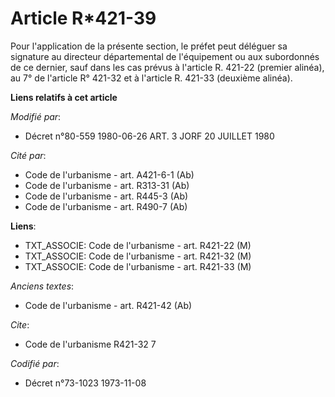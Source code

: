 # Article R*421-39

Pour l'application de la présente section, le préfet peut déléguer sa signature au directeur départemental de l'équipement ou
aux subordonnés de ce dernier, sauf dans les cas prévus à l'article R. 421-22 (premier alinéa), au 7° de l'article R° 421-32
et à l'article R. 421-33 (deuxième alinéa).

**Liens relatifs à cet article**

_Modifié par_:

  - Décret n°80-559 1980-06-26 ART. 3 JORF 20 JUILLET 1980

_Cité par_:

  - Code de l'urbanisme - art. A421-6-1 (Ab)
  - Code de l'urbanisme - art. R313-31 (Ab)
  - Code de l'urbanisme - art. R445-3 (Ab)
  - Code de l'urbanisme - art. R490-7 (Ab)

**Liens**:

  - TXT_ASSOCIE: Code de l'urbanisme - art. R421-22 (M)
  - TXT_ASSOCIE: Code de l'urbanisme - art. R421-32 (M)
  - TXT_ASSOCIE: Code de l'urbanisme - art. R421-33 (M)

_Anciens textes_:

  - Code de l'urbanisme - art. R421-42 (Ab)

_Cite_:

  - Code de l'urbanisme R421-32 7

_Codifié par_:

  - Décret n°73-1023 1973-11-08
